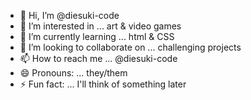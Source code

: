 - 👋 Hi, I’m @diesuki-code
- 👀 I’m interested in ... art & video games
- 🌱 I’m currently learning ... html & CSS
- 💞️ I’m looking to collaborate on ... challenging projects
- 📫 How to reach me ... @diesuki-code
- 😄 Pronouns: ... they/them
- ⚡ Fun fact: ... I'll think of something later

<!---
diesuki-code/diesuki-code is a ✨ special ✨ repository because its `README.md` (this file) appears on your GitHub profile.
You can click the Preview link to take a look at your changes.
--->
